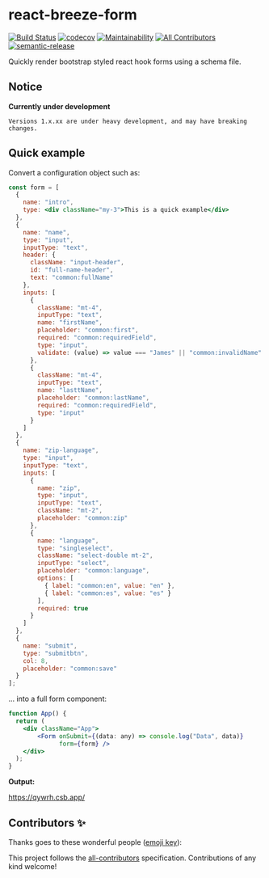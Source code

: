 # react-breeze-form

[![Build Status](https://travis-ci.org/start-at-root/react-breeze-form.svg?branch=master)](https://travis-ci.org/start-at-root/react-breeze-form)
[![codecov](https://codecov.io/gh/jlison/react-breeze-form/branch/master/graph/badge.svg)](https://codecov.io/gh/jlison/react-breeze-form)
[![Maintainability](https://api.codeclimate.com/v1/badges/f9d7cae974904d3c0747/maintainability)](https://codeclimate.com/github/start-at-root/react-breeze-form/maintainability)
[![All Contributors](https://img.shields.io/badge/all_contributors-0-orange.svg?style=flat-square)](#contributors-)
[![semantic-release](https://img.shields.io/badge/%20%20%F0%9F%93%A6%F0%9F%9A%80-semantic--release-e10079.svg)](https://github.com/semantic-release/semantic-release)

Quickly render bootstrap styled react hook forms using a schema file.

## Notice
**Currently under development**
```
Versions 1.x.xx are under heavy development, and may have breaking changes.
```

## Quick example
Convert a configuration object such as:
```jsx
const form = [
  {
    name: "intro",
    type: <div className="my-3">This is a quick example</div>
  },
  {
    name: "name",
    type: "input",
    inputType: "text",
    header: {
      className: "input-header",
      id: "full-name-header",
      text: "common:fullName"
    },
    inputs: [
      {
        className: "mt-4",
        inputType: "text",
        name: "firstName",
        placeholder: "common:first",
        required: "common:requiredField",
        type: "input",
        validate: (value) => value === "James" || "common:invalidName"
      },
      {
        className: "mt-4",
        inputType: "text",
        name: "lasttName",
        placeholder: "common:lastName",
        required: "common:requiredField",
        type: "input"
      }
    ]
  },
  {
    name: "zip-language",
    type: "input",
    inputType: "text",
    inputs: [
      {
        name: "zip",
        type: "input",
        inputType: "text",
        className: "mt-2",
        placeholder: "common:zip"
      },
      {
        name: "language",
        type: "singleselect",
        className: "select-double mt-2",
        inputType: "select",
        placeholder: "common:language",
        options: [
          { label: "common:en", value: "en" },
          { label: "common:es", value: "es" }
        ],
        required: true
      }
    ]
  },
  {
    name: "submit",
    type: "submitbtn",
    col: 8,
    placeholder: "common:save"
  }
];
```
... into a full form component:
```jsx
function App() {
  return (
    <div className="App">
        <Form onSubmit={(data: any) => console.log("Data", data)} 
              form={form} />
    </div>
  );
}
```
**Output:**

https://qywrh.csb.app/

## Contributors ✨

Thanks goes to these wonderful people
([emoji key](https://allcontributors.org/docs/en/emoji-key)):

<!-- ALL-CONTRIBUTORS-LIST:START - Do not remove or modify this section -->
<!-- prettier-ignore-start -->
<!-- markdownlint-disable -->
<!-- markdownlint-enable -->
<!-- prettier-ignore-end -->

<!-- ALL-CONTRIBUTORS-LIST:END -->

This project follows the
[all-contributors](https://github.com/all-contributors/all-contributors)
specification. Contributions of any kind welcome!
